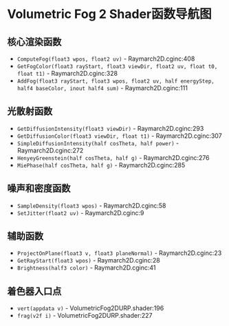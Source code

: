 # Volumetric Fog 2 Shader函数导航图

## 核心渲染函数
- `ComputeFog(float3 wpos, float2 uv)` - Raymarch2D.cginc:408
- `GetFogColor(float3 rayStart, float3 viewDir, float2 uv, float t0, float t1)` - Raymarch2D.cginc:328
- `AddFog(float3 rayStart, float3 wpos, float2 uv, half energyStep, half4 baseColor, inout half4 sum)` - Raymarch2D.cginc:111

## 光散射函数
- `GetDiffusionIntensity(float3 viewDir)` - Raymarch2D.cginc:293
- `GetDiffusionColor(float3 viewDir, float t1)` - Raymarch2D.cginc:307
- `SimpleDiffusionIntensity(half cosTheta, half power)` - Raymarch2D.cginc:272
- `HenyeyGreenstein(half cosTheta, half g)` - Raymarch2D.cginc:276
- `MiePhase(half cosTheta, half g)` - Raymarch2D.cginc:285

## 噪声和密度函数
- `SampleDensity(float3 wpos)` - Raymarch2D.cginc:58
- `SetJitter(float2 uv)` - Raymarch2D.cginc:9

## 辅助函数
- `ProjectOnPlane(float3 v, float3 planeNormal)` - Raymarch2D.cginc:23
- `GetRayStart(float3 wpos)` - Raymarch2D.cginc:28
- `Brightness(half3 color)` - Raymarch2D.cginc:41

## 着色器入口点
- `vert(appdata v)` - VolumetricFog2DURP.shader:196
- `frag(v2f i)` - VolumetricFog2DURP.shader:227 